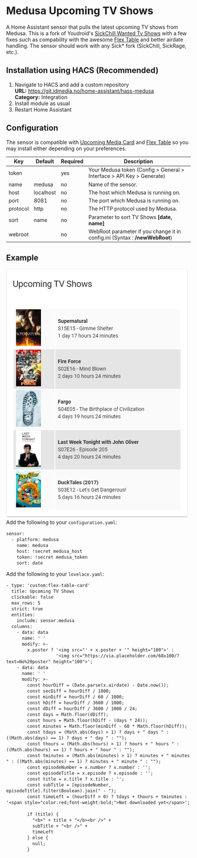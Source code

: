 Medusa Upcoming TV Shows
============
A Home Assistant sensor that pulls the latest upcoming TV shows from Medusa. This is a fork of Youdroid's [SickChill Wanted Tv Shows](https://github.com/youdroid/home-assistant-sickchill) with a few fixes such as compability with the awesome [Flex Table](https://github.com/custom-cards/flex-table-card) and better airdate handling. The sensor should work with any Sick* fork (SickChill, SickRage, etc.).

## Installation using HACS (Recommended)
1. Navigate to HACS and add a custom repository  
    **URL:** https://git.idmedia.no/home-assistant/hass-medusa  
    **Category:** Integration
2. Install module as usual
3. Restart Home Assistant

## Configuration
The sensor is compatible with [Upcoming Media Card](https://github.com/custom-cards/upcoming-media-card) and [Flex Table](https://github.com/custom-cards/flex-table-card) so you may install either depending on your preferences.

| Key | Default | Required | Description
| --- | --- | --- | ---
| token | | yes | Your Medusa token (Config > General > Interface > API Key > Generate)
| name | medusa | no | Name of the sensor.
| host | localhost | no | The host which Medusa is running on.
| port | 8081 | no | The port which Medusa is running on.
| protocol | http | no | The HTTP protocol used by Medusa.
| sort | name | no | Parameter to sort TV Shows **[date, name]**
| webroot |  | no | WebRoot parameter if you change it in config.ini (Syntax : **/newWebRoot**)

## Example
![Screenshot](screenshot.png "Screenshot")  
Add the following to your `configuration.yaml`:
```
sensor:
  - platform: medusa
    name: medusa
    host: !secret medusa_host
    token: !secret medusa_token
    sort: date
```

Add the following to your `lovelace.yaml`:
```
- type: 'custom:flex-table-card'
  title: Upcoming TV Shows
  clickable: false
  max_rows: 5
  strict: true
  entities:
    include: sensor.medusa
  columns:
    - data: data
      name: ' '
      modify: >-
        x.poster ? '<img src="' + x.poster + '" height="100">' : 
                   '<img src="https://via.placeholder.com/68x100/?text=No%20poster" height="100">';
    - data: data
      name: ' '
      modify: >-
        const hourDiff = (Date.parse(x.airdate) - Date.now());
        const secDiff = hourDiff / 1000;
        const minDiff = hourDiff / 60 / 1000;
        const hDiff = hourDiff / 3600 / 1000;
        const dDiff = hourDiff / 3600 / 1000 / 24;
        const days = Math.floor(dDiff);
        const hours = Math.floor(hDiff - (days * 24));
        const minutes = Math.floor(minDiff - 60 * Math.floor(hDiff));
        const tdays = (Math.abs(days) > 1) ? days + " days " : ((Math.abs(days) == 1) ? days + " day " : "");
        const thours = (Math.abs(hours) > 1) ? hours + " hours " : ((Math.abs(hours) == 1) ? hours + " hour " : "");
        const tminutes = (Math.abs(minutes) > 1) ? minutes + " minutes " : ((Math.abs(minutes) == 1) ? minutes + " minute " : "");
        const episodeNumber = x.number ? x.number : '';
        const episodeTitle = x.episode ? x.episode : '';
        const title = x.title ? x.title : '';
        const subTitle = [episodeNumber, episodeTitle].filter(Boolean).join(" - ");
        const timeLeft = (hourDiff > 0) ? tdays + thours + tminutes : '<span style="color:red;font-weight:bold;">Not downloaded yet</span>';
        
        if (title) {
          "<b>" + title + "</b><br />" + 
          subTitle + "<br />" +
          timeLeft
        } else {
          null;
        }
```